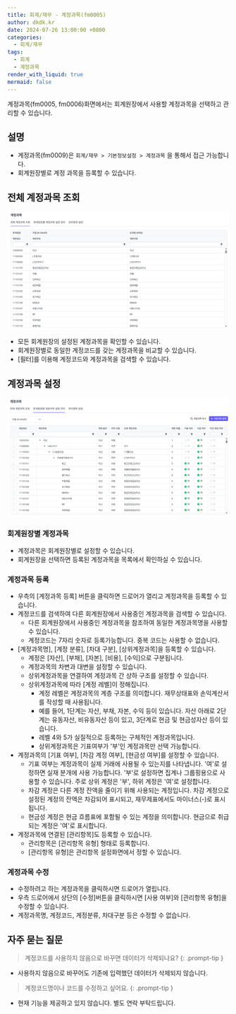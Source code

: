 ```yaml
---
title: 회계/재무 - 계정과목(fm0005)
author: dkdk.kr
date: 2024-07-26 13:00:00 +0800
categories:
  - 회계/재무
tags:
  - 회계
  - 계정과목
render_with_liquid: true
mermaid: false
---
```

계정과목(fm0005, fm0006)화면에서는 회계원장에서 사용할 계정과목을 선택하고 관리할 수 있습니다. 

## 설명

- 계정과목(fm0009)은 `회계/재무 > 기본정보설정 > 계정과목` 을 통해서 접근 가능합니다.
- 회계원장별로 계정 과목을 등록할 수 있습니다.

## 전체 계정과목 조회
![](assets/img/Pasted%20image%2020250416202537.png)
- 모든 회계원장의 설정된 계정과목을 확인할 수 있습니다.
- 회계원장별로 동일한 계정코드를 갖는 계정과목을 비교할 수 있습니다.
- [필터]를 이용해 계정코드와 계정과목을 검색할 수 있습니다.

## 계정과목 설정
![](assets/img/Pasted%20image%2020250416204620.png)
### 회계원장별 계정과목
- 계정과목은 회계원장별로 설정할 수 있습니다. 
- 회계원장을 선택하면 등록된 계정과목을 목록에서 확인하실 수 있습니다. 

### 계정과목 등록
- 우측의 [계정과목 등록] 버튼을 클릭하면 드로어가 열리고 계정과목을 등록할 수 있습니다. 
- 계정코드를 검색하여 다른 회계원장에서 사용중인 계정과목을 검색할 수 있습니다. 
	- 다른 회계원장에서 사용중인 계정과목을 참조하여 동일한 계정과목명을 사용할 수 있습니다.
	- 계정코드는 7자리 숫자로 등록가능합니다. 중복 코드는 사용할 수 없습니다.
- [계정과목명], [계정 분류], [차대 구분], [상위계정과목]을 등록할 수 있습니다. 
	- 계정은 [자산], [부채], [자본], [비용], [수익]으로 구분됩니다.
	- 계정과목의 차변과 대변을 설정할 수 있습니다.
	- 상위계정과목을 연결하여 계정과목 간 상하 구조를 설정할 수 있습니다.
	- 상위계정과목에 따라 [계정 레벨]이 정해집니다.
		- 계정 레벨은 계정과목의 계층 구조를 의미합니다. 재무상태표와 손익계산서를 작성할 때 사용됩니다. 
		- 예를 들어, 1단계는 자산, 부채, 자본, 수익 등이 있습니다. 자산 아래로 2단계는 유동자산, 비유동자산 등이 있고, 3단계로 현금 및 현금성자산 등이 있습니다. 
		- 레벨 4와 5가 실질적으로 등록하는 구체적인 계정과목입니다. 
		- 상위계정과목은 기표여부가 '부'인 계정과목만 선택 가능합니다. 
- 계정과목의 [기표 여부], [차감 계정 여부], [현금성 여부]를 설정할 수 있습니다. 
	- 기표 여부는 계정과목이 실제 거래에 사용될 수 있는지를 나타냅니다. '여'로 설정하면 실재 분개에 사용 가능합니다. '부'로 설정하면 집계나 그룹핑용으로 사용할 수 있습니다. 주로 상위 계정은 '부', 하위 계정은 '여'로 설정합니다. 
	- 차감 계정은 다른 계정 잔액을 줄이기 위해 사용되는 계정입니다. 차감 계정으로 설정된 계정의 잔액은 차감되어 표시되고, 재무제표에서도 마이너스(-)로 표시됩니다.  
	- 현금성 계정은 현금 흐름표에 포함될 수 있는 계정을 의미합니다. 현금으로 취급되는 계정은 '여'로 표시합니다. 
- 계정과목에 연결된 [관리항목]도 등록할 수 있습니다. 
	- 관리항목은 [관리항목 유형] 형태로 등록합니다.  
	- [관리항목 유형]은 관리항목 설정화면에서 정할 수 있습니다. 
### 계정과목 수정
- 수정하려고 하는 계정과목을 클릭하시면 드로어가 열립니다. 
- 우측 드로어에서 상단의 [수정]버튼을 클릭하시면 [사용 여부]와 [관리항목 유형]을 수정할 수 있습니다.
- 계정과목명, 계정코드, 계정분류, 차대구분 등은 수정할 수 없습니다. 

## 자주 묻는 질문

> 계정코드를 사용하지 않음으로 바꾸면 데이터가 삭제되나요?
{: .prompt-tip }

- 사용하지 않음으로 바꾸어도 기존에 입력했던 데이터가 삭제되지 않습니다. 

> 계정코드명이나 코드를 수정하고 싶어요.
{: .prompt-tip }

- 현재 기능을 제공하고 있지 않습니다. 별도 연락 부탁드립니다.   